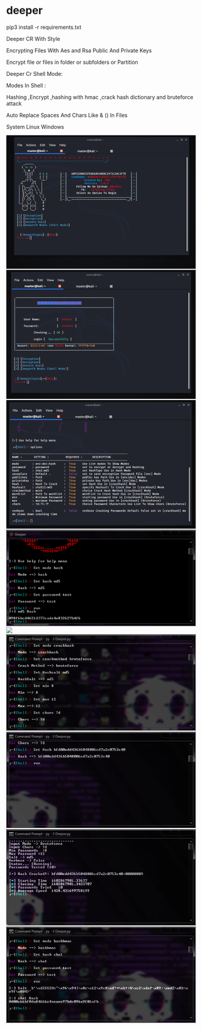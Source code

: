 # deeper


pip3 install -r requirements.txt


Deeper CR With Style 


Encrypting Files With Aes and Rsa Public And Private Keys 


Encrypt file or files in folder or subfolders or Partition


Deeper Cr Shell Mode:

Modes In Shell :

Hashing ,Encrypt ,hashing with hmac ,crack hash dictionary and bruteforce attack

Auto Replace Spaces And Chars Like & () In Files 


System
Linux Windows 

<img src="scrren/s1.png">     <img src="scrren/s2.png">
<img src="scrren/s3.png">
<img src="scrren/s6.png">
<img src="scrren/ss8ss.png">
<img src="scrren/s9dd.png">
<img src="scrren/s10ss.png">
<img src="scrren/s11.png">
<img src="scrren/s12.png">





